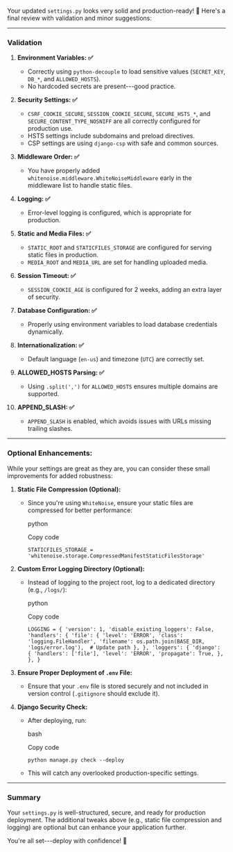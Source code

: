 Your updated `settings.py` looks very solid and production-ready! 🎉 Here's a final review with validation and minor suggestions:

* * * * *

### **Validation**

1.  **Environment Variables: ✅**

    -   Correctly using `python-decouple` to load sensitive values (`SECRET_KEY`, `DB_*`, and `ALLOWED_HOSTS`).
    -   No hardcoded secrets are present---good practice.
2.  **Security Settings: ✅**

    -   `CSRF_COOKIE_SECURE`, `SESSION_COOKIE_SECURE`, `SECURE_HSTS_*`, and `SECURE_CONTENT_TYPE_NOSNIFF` are all correctly configured for production use.
    -   HSTS settings include subdomains and preload directives.
    -   CSP settings are using `django-csp` with safe and common sources.
3.  **Middleware Order: ✅**

    -   You have properly added `whitenoise.middleware.WhiteNoiseMiddleware` early in the middleware list to handle static files.
4.  **Logging: ✅**

    -   Error-level logging is configured, which is appropriate for production.
5.  **Static and Media Files: ✅**

    -   `STATIC_ROOT` and `STATICFILES_STORAGE` are configured for serving static files in production.
    -   `MEDIA_ROOT` and `MEDIA_URL` are set for handling uploaded media.
6.  **Session Timeout: ✅**

    -   `SESSION_COOKIE_AGE` is configured for 2 weeks, adding an extra layer of security.
7.  **Database Configuration: ✅**

    -   Properly using environment variables to load database credentials dynamically.
8.  **Internationalization: ✅**

    -   Default language (`en-us`) and timezone (`UTC`) are correctly set.
9.  **ALLOWED_HOSTS Parsing: ✅**

    -   Using `.split(',')` for `ALLOWED_HOSTS` ensures multiple domains are supported.
10. **APPEND_SLASH: ✅**

    -   `APPEND_SLASH` is enabled, which avoids issues with URLs missing trailing slashes.

* * * * *

### **Optional Enhancements:**

While your settings are great as they are, you can consider these small improvements for added robustness:

1.  **Static File Compression (Optional):**

    -   Since you're using `WhiteNoise`, ensure your static files are compressed for better performance:

        python

        Copy code

        `STATICFILES_STORAGE = 'whitenoise.storage.CompressedManifestStaticFilesStorage'`

2.  **Custom Error Logging Directory (Optional):**

    -   Instead of logging to the project root, log to a dedicated directory (e.g., `/logs/`):

        python

        Copy code

        `LOGGING = {
            'version': 1,
            'disable_existing_loggers': False,
            'handlers': {
                'file': {
                    'level': 'ERROR',
                    'class': 'logging.FileHandler',
                    'filename': os.path.join(BASE_DIR, 'logs/error.log'),  # Update path
                },
            },
            'loggers': {
                'django': {
                    'handlers': ['file'],
                    'level': 'ERROR',
                    'propagate': True,
                },
            },
        }`

3.  **Ensure Proper Deployment of `.env` File:**

    -   Ensure that your `.env` file is stored securely and not included in version control (`.gitignore` should exclude it).
4.  **Django Security Check:**

    -   After deploying, run:

        bash

        Copy code

        `python manage.py check --deploy`

    -   This will catch any overlooked production-specific settings.

* * * * *

### **Summary**

Your `settings.py` is well-structured, secure, and ready for production deployment. The additional tweaks above (e.g., static file compression and logging) are optional but can enhance your application further.

You're all set---deploy with confidence! 🚀